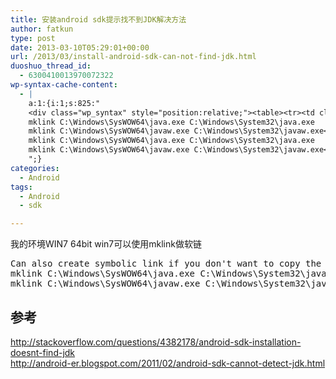 ```yaml
---
title: 安装android sdk提示找不到JDK解决方法
author: fatkun
type: post
date: 2013-03-10T05:29:01+00:00
url: /2013/03/install-android-sdk-can-not-find-jdk.html
duoshuo_thread_id:
  - 6300410013970072322
wp-syntax-cache-content:
  - |
    a:1:{i:1;s:825:"
    <div class="wp_syntax" style="position:relative;"><table><tr><td class="code"><pre class="bash" style="font-family:monospace;">Can also create symbolic <span style="color: #c20cb9; font-weight: bold;">link</span> <span style="color: #000000; font-weight: bold;">if</span> you don<span style="color: #ff0000;">'t want to copy the files. (requires administrator privileges):
    mklink C:\Windows\SysWOW64\java.exe C:\Windows\System32\java.exe
    mklink C:\Windows\SysWOW64\javaw.exe C:\Windows\System32\javaw.exe</span></pre></td></tr></table><p class="theCode" style="display:none;">Can also create symbolic link if you don't want to copy the files. (requires administrator privileges):
    mklink C:\Windows\SysWOW64\java.exe C:\Windows\System32\java.exe
    mklink C:\Windows\SysWOW64\javaw.exe C:\Windows\System32\javaw.exe</p></div>
    ";}
categories:
  - Android
tags:
  - Android
  - sdk

---
```

我的环境WIN7 64bit
win7可以使用mklink做软链
<pre escaped="true" lang="bash">Can also create symbolic link if you don't want to copy the files. (requires administrator privileges):
mklink C:\Windows\SysWOW64\java.exe C:\Windows\System32\java.exe
mklink C:\Windows\SysWOW64\javaw.exe C:\Windows\System32\javaw.exe</pre>
## 参考

http://stackoverflow.com/questions/4382178/android-sdk-installation-doesnt-find-jdk  
http://android-er.blogspot.com/2011/02/android-sdk-cannot-detect-jdk.html